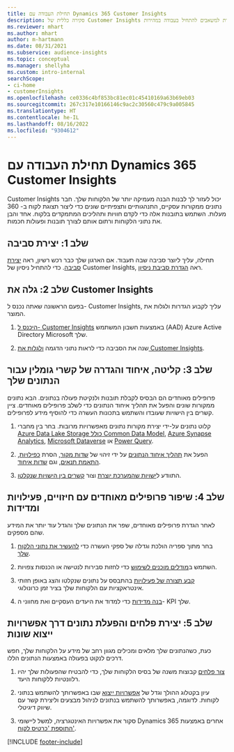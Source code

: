 ```yaml
---
title: תחילת העבודה עם Dynamics 365 Customer Insights
description: סקירה כללית של Customer Insights עוזרת למשאבים להתחיל בעבודה במהירות.
ms.reviewer: mhart
ms.author: mhart
author: m-hartmann
ms.date: 08/31/2021
ms.subservice: audience-insights
ms.topic: conceptual
ms.manager: shellyha
ms.custom: intro-internal
searchScope:
- ci-home
- customerInsights
ms.openlocfilehash: ce0336c4bf853bc81ec01c45410169a63b69eb03
ms.sourcegitcommit: 267c317e10166146c9ac2c30560c479c9a005845
ms.translationtype: HT
ms.contentlocale: he-IL
ms.lasthandoff: 08/16/2022
ms.locfileid: "9304612"
---
```

# <a name="get-started-with-dynamics-365-customer-insights"></a>תחילת העבודה עם Dynamics 365 Customer Insights

Customer Insights יכול לעזור לך לבנות הבנה מעמיקה יותר של הלקוחות שלך. חבר נתונים ממקורות עסקיים, התנהגותיים ותצפיתיים שונים כדי ליצור תצוגת לקוח ב- 360 מעלות. השתמש בתובנות אלה כדי לקדם חוויות ותהליכים המתמקדים בלקוח. אחד והבן את נתוני הלקוחות ורתום אותם לצורך תובנות ופעולות חכמות.

## <a name="step-1-create-an-environment"></a>שלב 1: יצירת סביבה

תחילה, עליך ליוצר סביבה שבה תעבוד. אם הארגון שלך כבר רכש רשיון, ראה [יצירת סביבה](create-environment.md). כדי להתחיל ניסיון של Customer Insights, ראה [הגדרת סביבת ניסיון](trial-signup.md).

## <a name="step-2-explore-customer-insights"></a>שלב 2: גלה את Customer Insights

בפעם הראשונה שאתה נכנס ל- Customer Insights, עליך לקבוע הגדרות ולגלות את המוצר.

1. [היכנס ל- Customer Insights](https://home.ci.ai.dynamics.com) באמצעות חשבון המשתמש (AAD) Azure Active Directory ‏Microsoft שלך.

1. שנה את הסביבה כדי לראות נתוני הדגמה [ולגלות את Customer Insights](home.md).

## <a name="step-3-ingest-unify-and-set-up-relationships-for-your-data"></a>שלב 3: קליטה, איחוד והגדרה של קשרי גומלין עבור הנתונים שלך

פרופילים מאוחדים הם הבסיס לקבלת תובנות ולנקיטת פעולה בנתונים. הבא נתונים ממקורות שונים והפעל את תהליך איחוד הנתונים כדי לשלב פרופילים מאוחדים. ציין קשרים בין הישויות שעובדו והשתמש בתכונות העשרה כדי להוסיף מידע לפרופילים.

1. קלוט נתונים על-ידי יצירת מקורות נתונים מאפשרויות מרובות. בחר בין מחברי [Azure Data Lake Storage כולל Common Data Model](connect-common-data-model.md), [Azure Synapse Analytics](connect-synapse.md), [Microsoft Dataverse](connect-dataverse-managed-lake.md) או [Power Query](connect-power-query.md).

1. הפעל את [תהליך איחוד הנתונים](data-unification.md) על ידי זיהוי של [שדות מקור](map-entities.md), הסרת [כפילויות](remove-duplicates.md), [התאמת תנאים](match-entities.md), וגם [שדות איחוד](merge-entities.md).

1. התוודע ל[ישויות שהמערכת יוצרת](entities.md) וצור [קשרים בין הישויות שנקלטו](relationships.md).

## <a name="step-4-enhance-unified-profiles-with-predictions-activities-and-measures"></a>שלב 4: שיפור פרופילים מאוחדים עם חיזויים, פעילויות ומדידות

לאחר הגדרת פרופילים מאוחדים, שפר את הנתונים שלך והגדל עוד יותר את המידע שהם מספקים.

1. בחר מתוך ספריה הולכת וגדלה של ספקי העשרה כדי [להעשיר את נתוני הלקוח שלך](enrichment-hub.md).

1. השתמש ב[מודלים מוכנים לשימוש](predictions-overview.md) כדי לחזות סבירות לנטישה או הכנסות צפויות.

1. [קבע תצורה של פעילויות](activities.md) בהתבסס על נתונים שנקלטו והצג באופן חזותי אינטראקציות עם הלקוחות שלך בציר זמן כרונולוגי.

1. [בנה מדידות](measures.md) כדי למדוד את היעדים העסקיים ואת מחווני ה- KPI שלך.

## <a name="step-5-create-segments-and-activate-data-through-various-export-options"></a>שלב 5: יצירת פלחים והפעלת נתונים דרך אפשרויות ייצוא שונות

כעת, כשהנתונים שלך מלאים ומכילים מגוון רחב של מידע על הלקוחות שלך, חפש דרכים לנקוט בפעולה באמצעות הנתונים הללו.

1. [צור פלחים](segments.md) קבוצות משנה של בסיס הלקוחות שלך, כדי להבטיח שהפעולות שלך יהיו רלוונטיות ללקוחות היעד.

1. עיון בקטלוג ההולך וגדל של [אפשרויות ייצוא](export-destinations.md) שבו באפשרותך להשתמש בנתוני לקוחות. לדוגמה, באפשרותך להשתמש בנתונים לניהול מבצעים וליצירת קשר עם שיווק דיגיטלי.

1. סקור את אפשרויות האינטגרציה, למשל ליישומי Dynamics 365 אחרים באמצעות [התוספת 'כרטיס לקוח'](customer-card-add-in.md).  


[!INCLUDE [footer-include](includes/footer-banner.md)]
